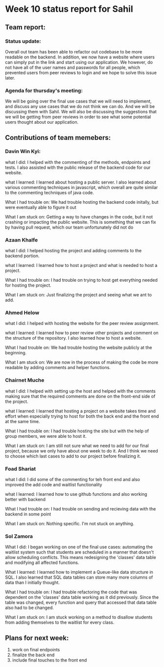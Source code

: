 # Week 10 status report for Sahil

## Team report:
### Status update:
Overall out team has been able to refactor out codebase to be more readable on the backend. In addition, we now have a website where users can simply
put in the link and start using our application. We however, do not have all
of the user names and passwords for all people, which prevented users from
peer reviews to login and we hope to solve this issue later.


### Agenda for thursday's meeting:
We will be going over the final use cases that we will need to implement, and discuss any use cases that we do not think we can do. And we will be discussing them with Sahil. We will also be discussing the suggestions that we will be getting from peer reviews in order to see what some potential users thought about our application.

## Contributions of team memebers:

### Davin Win Kyi:

what I did:
I helped with the commenting of the methods, endpoints and tests.
I also assisted with the public release of the backend code for our website.

what I learned:
I learned about hosting a public server. I also learned about various commenting techniques in javascript, which overall are quite similar to the commenting techniques of java code.

What I had trouble on:
We had trouble hosting the backend code initally, but were eventually
able to figure it out

What I am stuck on:
Getting a way to have changes in the code, but it not crashing or impacting the public website. This is something that we can fix by having pull request, which our team unfortunately did not do


### Azaan Khalfe
what I did:
I helped hosting the project and adding comments to the backend portion.

what I learned:
I learned how to host a project and what is needed to host a project.


What I had trouble on:
I had trouble on trying to host get everything needed for hosting the project.

What I am stuck on:
Just finalizing the project and seeing what we ant to add.


### Ahmed Helow
what I did:
I helped with hosting the website for the peer review assignment. 


what I learned:
I learned how to peer review other projects and comment on the structure of the repository. I also learned how to host a website. 


What I had trouble on:
We had trouble hosting the website publicly at the beginning. 



What I am stuck on:
We are now in the process of making the code be more readable by adding comments and helper functions. 



### Chairnet Muche
what I did:
I helped with setting up the host and helped with the comments making sure that the required comments are done on the front-end side of the project.

what I learned:
I learned that hosting a project on a website takes time and effort when especially trying to host for both the back end and the front end at the same time.

What I had trouble on:
I had trouble hosting the site but with the help of group members, we were able to host it.

What I am stuck on:
I am still not sure what we need to add for our final project,  because we only have about one week to do it. And I think we need to choose which last cases to add to our project before finalizing it.


### Foad Shariat
what I did:
I did some of the commenting for teh front end and also improved the add code and waitlist functionality

what I learned:
I learned how to use github functions and also working better with backend

What I had trouble on:
I had trouble on sending and recieving data with the backend in some point

What I am stuck on:
Nothing specific. I'm not stuck on anything.


### Sol Zamora
What I did:
I began working on one of the final use cases: automating the waitlist system such that students are scheduled in a manner that doesn't allow scheduling conflicts. This means redesigning the 'classes' data table and modifying all affected functions.

What I learned:
I learned how to implement a Queue-like data structure in SQL. I also learned that SQL data tables can store many more columns of data than I initially thought.

What I had trouble on:
I had trouble refactoring the code that was dependent on the 'classes' data table working as it did previously. Since the table was changed, every function and query that accessed that data table also had to be changed.

What I am stuck on:
I am stuck working on a method to disallow students from adding themselves to the waitlist for every class.


## Plans for next week:
1. work on final endpoints
2. finalize the back end
3. include final touches to the front end
